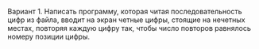 Вариант 1.
Написать программу, которая читая последовательность цифр из файла, вводит на экран четные цифры, стоящие на нечетных местах, повторяя каждую цифру так, чтобы число повторов равнялось номеру позиции цифры.
 
